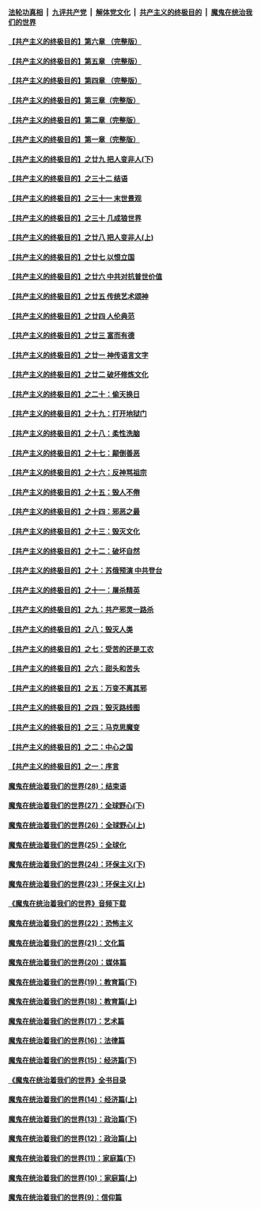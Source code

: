 ####  [法轮功真相](../../../../basic/blob/master/README.md?t=04020330) &nbsp;|&nbsp; [九评共产党](../../../../9ping.md/blob/master/README.md?t=04020330) &nbsp;|&nbsp; [解体党文化](../../../../jtdwh.md/blob/master/README.md?t=04020330)  &nbsp;|&nbsp; [共产主义的终极目的](../../../../gczydzjmd.md/blob/master/README.md?t=04020330) &nbsp;|&nbsp; [魔鬼在统治我们的世界](../../../../mgztzwmdsj.md/blob/master/README.md?t=04020330) 

#### [【共产主义的终极目的】第六章 （完整版）](../pages/nsc422/n11428913.md?t=04020330) 

#### [【共产主义的终极目的】第五章 （完整版）](../pages/nsc422/n11428912.md?t=04020330) 

#### [【共产主义的终极目的】第四章 （完整版）](../pages/nsc422/n11428907.md?t=04020330) 

#### [【共产主义的终极目的】第三章（完整版）](../pages/nsc422/n11428848.md?t=04020330) 

#### [【共产主义的终极目的】第二章（完整版）](../pages/nsc422/n11428831.md?t=04020330) 

#### [【共产主义的终极目的】第一章（完整版）](../pages/nsc422/n11417651.md?t=04020330) 

#### [【共产主义的终极目的】之廿九 把人变非人(下)](../pages/nsc422/n11344140.md?t=04020330) 

#### [【共产主义的终极目的】之三十二 结语](../pages/nsc422/n11360535.md?t=04020330) 

#### [【共产主义的终极目的】之三十一 末世景观](../pages/nsc422/n11351129.md?t=04020330) 

#### [【共产主义的终极目的】之三十 几成狼世界](../pages/nsc422/n11348280.md?t=04020330) 

#### [【共产主义的终极目的】之廿八 把人变非人(上)](../pages/nsc422/n11340492.md?t=04020330) 

#### [【共产主义的终极目的】之廿七 以恨立国](../pages/nsc422/n11336944.md?t=04020330) 

#### [【共产主义的终极目的】之廿六 中共对抗普世价值](../pages/nsc422/n11324785.md?t=04020330) 

#### [【共产主义的终极目的】之廿五 传统艺术颂神](../pages/nsc422/n11296396.md?t=04020330) 

#### [【共产主义的终极目的】之廿四 人伦典范](../pages/nsc422/n11296397.md?t=04020330) 

#### [【共产主义的终极目的】之廿三 富而有德](../pages/nsc422/n11283598.md?t=04020330) 

#### [【共产主义的终极目的】之廿一 神传语言文字](../pages/nsc422/n11263265.md?t=04020330) 

#### [【共产主义的终极目的】之廿二 破坏修炼文化](../pages/nsc422/n11245728.md?t=04020330) 

#### [【共产主义的终极目的】之二十：偷天换日](../pages/nsc422/n11238846.md?t=04020330) 

#### [【共产主义的终极目的】之十九：打开地狱门](../pages/nsc422/n11206376.md?t=04020330) 

#### [【共产主义的终极目的】之十八：柔性洗脑](../pages/nsc422/n11199994.md?t=04020330) 

#### [【共产主义的终极目的】之十七：颠倒善恶](../pages/nsc422/n11179782.md?t=04020330) 

#### [【共产主义的终极目的】之十六：反神骂祖宗](../pages/nsc422/n11166798.md?t=04020330) 

#### [【共产主义的终极目的】之十五：毁人不倦](../pages/nsc422/n11166792.md?t=04020330) 

#### [【共产主义的终极目的】之十四：邪恶之最](../pages/nsc422/n11150249.md?t=04020330) 

#### [【共产主义的终极目的】之十三：毁灭文化](../pages/nsc422/n11135227.md?t=04020330) 

#### [【共产主义的终极目的】之十二：破坏自然](../pages/nsc422/n11135214.md?t=04020330) 

#### [【共产主义的终极目的】之十：苏俄预演 中共登台](../pages/nsc422/n11118424.md?t=04020330) 

#### [【共产主义的终极目的】之十一：屠杀精英](../pages/nsc422/n11118442.md?t=04020330) 

#### [【共产主义的终极目的】之九：共产邪灵一路杀](../pages/nsc422/n11114139.md?t=04020330) 

#### [【共产主义的终极目的】之八：毁灭人类](../pages/nsc422/n11108503.md?t=04020330) 

#### [【共产主义的终极目的】之七：受苦的还是工农](../pages/nsc422/n11101809.md?t=04020330) 

#### [【共产主义的终极目的】之六：甜头和苦头](../pages/nsc422/n11096971.md?t=04020330) 

#### [【共产主义的终极目的】之五：万变不离其邪](../pages/nsc422/n11091285.md?t=04020330) 

#### [【共产主义的终极目的】之四：毁灭路线图](../pages/nsc422/n11086284.md?t=04020330) 

#### [【共产主义的终极目的】之三：马克思魔变](../pages/nsc422/n11061941.md?t=04020330) 

#### [【共产主义的终极目的】之二：中心之国](../pages/nsc422/n11047728.md?t=04020330) 

#### [【共产主义的终极目的】之一：序言](../pages/nsc422/n11086077.md?t=04020330) 

#### [魔鬼在统治着我们的世界(28)：结束语](../pages/nsc422/n10936246.md?t=04020330) 

#### [魔鬼在统治着我们的世界(27)：全球野心(下)](../pages/nsc422/n10928319.md?t=04020330) 

#### [魔鬼在统治着我们的世界(26)：全球野心(上)](../pages/nsc422/n10900318.md?t=04020330) 

#### [魔鬼在统治着我们的世界(25)：全球化](../pages/nsc422/n10788205.md?t=04020330) 

#### [魔鬼在统治着我们的世界(24)：环保主义(下)](../pages/nsc422/n10695307.md?t=04020330) 

#### [魔鬼在统治着我们的世界(23)：环保主义(上)](../pages/nsc422/n10688613.md?t=04020330) 

#### [《魔鬼在统治着我们的世界》音频下载](../pages/nsc422/n10635553.md?t=04020330) 

#### [魔鬼在统治着我们的世界(22)：恐怖主义](../pages/nsc422/n10614727.md?t=04020330) 

#### [魔鬼在统治着我们的世界(21)：文化篇](../pages/nsc422/n10597706.md?t=04020330) 

#### [魔鬼在统治着我们的世界(20)：媒体篇](../pages/nsc422/n10586579.md?t=04020330) 

#### [魔鬼在统治着我们的世界(19)：教育篇(下)](../pages/nsc422/n10564808.md?t=04020330) 

#### [魔鬼在统治着我们的世界(18)：教育篇(上)](../pages/nsc422/n10526970.md?t=04020330) 

#### [魔鬼在统治着我们的世界(17)：艺术篇](../pages/nsc422/n10499093.md?t=04020330) 

#### [魔鬼在统治着我们的世界(16)：法律篇](../pages/nsc422/n10485969.md?t=04020330) 

#### [魔鬼在统治着我们的世界(15)：经济篇(下)](../pages/nsc422/n10469975.md?t=04020330) 

#### [《魔鬼在统治着我们的世界》全书目录](../pages/nsc422/n10464261.md?t=04020330) 

#### [魔鬼在统治着我们的世界(14)：经济篇(上)](../pages/nsc422/n10457370.md?t=04020330) 

#### [魔鬼在统治着我们的世界(13)：政治篇(下)](../pages/nsc422/n10448270.md?t=04020330) 

#### [魔鬼在统治着我们的世界(12)：政治篇(上)](../pages/nsc422/n10444576.md?t=04020330) 

#### [魔鬼在统治着我们的世界(11)：家庭篇(下)](../pages/nsc422/n10440961.md?t=04020330) 

#### [魔鬼在统治着我们的世界(10)：家庭篇(上)](../pages/nsc422/n10435448.md?t=04020330) 

#### [魔鬼在统治着我们的世界(9)：信仰篇](../pages/nsc422/n10432159.md?t=04020330) 

